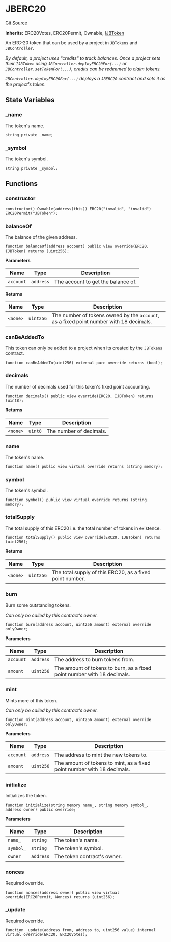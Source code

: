 # JBERC20
[Git Source](https://github.com/Bananapus/nana-core/blob/2998dca2fbd2658e2c8791d6dc8348147d69e28e/src/JBERC20.sol)

**Inherits:**
ERC20Votes, ERC20Permit, Ownable, [IJBToken](/src/interfaces/IJBToken.sol/interface.IJBToken.md)

An ERC-20 token that can be used by a project in `JBTokens` and `JBController`.

*By default, a project uses "credits" to track balances. Once a project sets their `IJBToken` using
`JBController.deployERC20For(...)` or `JBController.setTokenFor(...)`, credits can be redeemed to claim tokens.*

*`JBController.deployERC20For(...)` deploys a `JBERC20` contract and sets it as the project's token.*


## State Variables
### _name
The token's name.


```solidity
string private _name;
```


### _symbol
The token's symbol.


```solidity
string private _symbol;
```


## Functions
### constructor


```solidity
constructor() Ownable(address(this)) ERC20("invalid", "invalid") ERC20Permit("JBToken");
```

### balanceOf

The balance of the given address.


```solidity
function balanceOf(address account) public view override(ERC20, IJBToken) returns (uint256);
```
**Parameters**

|Name|Type|Description|
|----|----|-----------|
|`account`|`address`|The account to get the balance of.|

**Returns**

|Name|Type|Description|
|----|----|-----------|
|`<none>`|`uint256`|The number of tokens owned by the `account`, as a fixed point number with 18 decimals.|


### canBeAddedTo

This token can only be added to a project when its created by the `JBTokens` contract.


```solidity
function canBeAddedTo(uint256) external pure override returns (bool);
```

### decimals

The number of decimals used for this token's fixed point accounting.


```solidity
function decimals() public view override(ERC20, IJBToken) returns (uint8);
```
**Returns**

|Name|Type|Description|
|----|----|-----------|
|`<none>`|`uint8`|The number of decimals.|


### name

The token's name.


```solidity
function name() public view virtual override returns (string memory);
```

### symbol

The token's symbol.


```solidity
function symbol() public view virtual override returns (string memory);
```

### totalSupply

The total supply of this ERC20 i.e. the total number of tokens in existence.


```solidity
function totalSupply() public view override(ERC20, IJBToken) returns (uint256);
```
**Returns**

|Name|Type|Description|
|----|----|-----------|
|`<none>`|`uint256`|The total supply of this ERC20, as a fixed point number.|


### burn

Burn some outstanding tokens.

*Can only be called by this contract's owner.*


```solidity
function burn(address account, uint256 amount) external override onlyOwner;
```
**Parameters**

|Name|Type|Description|
|----|----|-----------|
|`account`|`address`|The address to burn tokens from.|
|`amount`|`uint256`|The amount of tokens to burn, as a fixed point number with 18 decimals.|


### mint

Mints more of this token.

*Can only be called by this contract's owner.*


```solidity
function mint(address account, uint256 amount) external override onlyOwner;
```
**Parameters**

|Name|Type|Description|
|----|----|-----------|
|`account`|`address`|The address to mint the new tokens to.|
|`amount`|`uint256`|The amount of tokens to mint, as a fixed point number with 18 decimals.|


### initialize

Initializes the token.


```solidity
function initialize(string memory name_, string memory symbol_, address owner) public override;
```
**Parameters**

|Name|Type|Description|
|----|----|-----------|
|`name_`|`string`|The token's name.|
|`symbol_`|`string`|The token's symbol.|
|`owner`|`address`|The token contract's owner.|


### nonces

Required override.


```solidity
function nonces(address owner) public view virtual override(ERC20Permit, Nonces) returns (uint256);
```

### _update

Required override.


```solidity
function _update(address from, address to, uint256 value) internal virtual override(ERC20, ERC20Votes);
```

